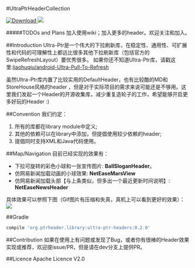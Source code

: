 #UltraPtrHeaderCollection

[ ![Download](https://api.bintray.com/packages/muyangmin/maven/ultra-ptr-headers/images/download.svg) ](https://bintray.com/muyangmin/maven/ultra-ptr-headers/_latestVersion)
<a href="http://www.methodscount.com/?lib=org.ptrheader.library%3Aultra-ptr-headers%3A0.2.0"><img src="https://img.shields.io/badge/Methods and size-136 | 19 KB-e91e63.svg"></img></a>

#####TODOs and Plans
加入使用wiki；加入更多的header。欢迎关注和加入。

##Introduction
Ultra-Ptr是一个伟大的下拉刷新库，在稳定性、通用性、可扩展性和代码的可理解性上都远比很多其他下拉刷新库（包括官方的SwipeRefreshLayout）要优秀很多。
如果你还不知道Ultra-Ptr库，请戳这里:[liaohuqiu/android-Ultra-Pull-To-Refresh](https://github.com/liaohuqiu/android-Ultra-Pull-To-Refresh)

虽然Ultra-Ptr库内置了比较实用的DefaultHeader，也有比较酷的MD和StoreHouse风格的header
，但是对于实际项目的需求来说可能还是不够用。这里我们发起一个Header的开源收集库，减少重复造轮子的工作，希望能够开启更多好玩的Header :)

##Convention
我们约定：  
1. 所有的库都在library module中定义;  
2. 其他的依赖可以在library中添加，但提倡使用较少依赖的header;  
3. 提倡同时支持XML和Java代码使用。

##Map/Navigation
目前已经实现的效果有：  
* 下拉可旋转的彩色小球和一张宣传图片: **BallSloganHeader**。  
* 仿网易新闻加载动画的小球效果: **NetEaseMarsView**  
* 仿网易新闻加载头部【与上条类似，但多出一个最近更新时间说明】: **NetEaseNewsHeader**  

具体效果可以参照下图（Gif图片有压缩和失真，真机上可以看到更好的效果）：  
![](https://github.com/Muyangmin/UltraPtrHeaderCollection/blob/master/Demo.gif)

##Gradle
```Groovy  
compile 'org.ptrheader.library:ultra-ptr-headers:0.2.0'
```

##Contribution
如果在使用上有问题或发现了Bug，或者你有很棒的Header效果实现或推荐，欢迎提issue/PR，但是请在dev分支上提供PR。

##Licence
Apache Licence V2.0